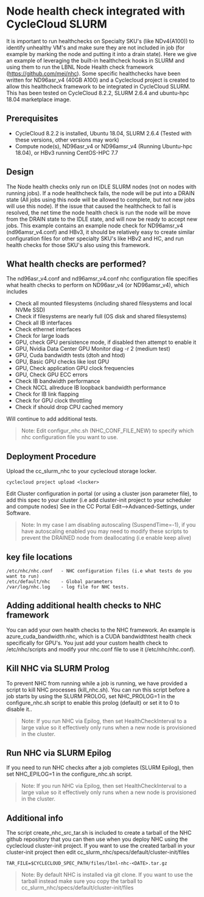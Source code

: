 # Node health check integrated with CycleCloud SLURM 

It is important to run healthchecks on Specialty SKU's (like NDv4(A100)) to identify unhealthy VM's and make sure they are not included in job (for example 
by marking the node and putting it into a drain state). Here we give an example of leveraging the built-in healthcheck hooks in SLURM and using them to run the
LBNL Node Health check framework (https://github.com/mej/nhc). Some specific healthchecks have been written for ND96asr_v4 (40GB A100) and a Cyclecloud project
is created to allow this healthcheck framework to be integrated in CycleCloud SLURM. This has been tested on CycleCloud 8.2.2, SLURM 2.6.4 and ubuntu-hpc 18.04 marketplace image.

## Prerequisites

- CycleCloud 8.2.2 is installed, Ubuntu 18.04, SLURM 2.6.4 (Tested with these versions, other versions may work)
- Compute node(s), ND96asr_v4 or ND96amsr_v4 (Running Ubuntu-hpc 18.04), or HBv3 running CentOS-HPC 7.7

## Design
The Node health checks only run on IDLE SLURM nodes (not on nodes with running jobs). If a node healthcheck fails, the node will be put into a DRAIN state (All jobs using this node will be allowed to complete, but not new jobs will use this node). If the issue that caused the healthcheck to fail is resolved, the net time the node health check is run the node will be move from the DRAIN state to the IDLE state, and will now be ready to accept new jobs. This example contains an example node check for ND96amsr_v4 (nd96amsr_v4.conf) and HBv3, it should be relatively easy to create similar configuration files for other specialty SKU's like HBv2 and HC, and run health checks for those SKU's also using this framework.

## What health checks are performed?

The nd96asr_v4.conf and nd96amsr_v4.conf nhc configuration file specifies what health checks to perform on ND96asr_v4 (or ND96amsr_v4), which includes

* Check all mounted filesystems (including shared filesystems and local NVMe SSD)
* Check if filesystems are nearly full (OS disk and shared filesystems)
* Check all IB interfaces
* Check ethernet interfaces
* Check for large loads
* GPU, check GPU persistence mode, if disabled then attempt to enable it
* GPU, Nvidia Data Center GPU Monitor diag -r 2 (medium test)
* GPU, Cuda bandwidth tests (dtoh and htod)
* GPU, Basic GPU checks like lost GPU
* GPU, Check application GPU clock frequencies
* GPU, Check GPU ECC errors
* Check IB bandwidth performance
* Check NCCL allreduce IB loopback bandwidth performance
* Check for IB link flapping
* Check for GPU clock throttling
* Check if should drop CPU cached memory

Will continue to add additional tests.

>Note: Edit configur_nhc.sh (NHC_CONF_FILE_NEW) to specify which nhc configuration file you want to use. 

## Deployment Procedure

Upload the cc_slurm_nhc to your cyclecloud storage locker.
```
cyclecloud project upload <locker>
```

Edit Cluster configuration in portal (or using a cluster json parameter file), to add this spec to your cluster (i.e add cluster-init project to your scheduler and compute nodes) See in the CC Portal Edit-->Advanced-Settings, under Software.

>Note: In my case I am disabling autoscaling (SuspendTime=-1), if you have autoscaling enabled you may need to modify these scripts to prevent the 
DRAINED node from deallocating (i.e enable keep alive)

## key file locations
```
/etc/nhc/nhc.conf   - NHC configuration files (i.e what tests do you want to run)
/etc/default/nhc    - Global parameters
/var/log/nhc.log    - log file for NHC tests.
```

## Adding additional health checks to NHC framework

You can add your own health checks to the NHC framework. An example is azure_cuda_bandwidth.nhc, which is a CUDA bandwidthtest health check specifically for GPU's.
You just add your custom health check to /etc/nhc/scripts and modify your nhc.conf file to use it (/etc/nhc/nhc.conf).

## Kill NHC via SLURM Prolog
To prevent NHC from running while a job is running, we have provided a script to kill NHC processes (kill_nhc.sh). You can run this script before a job starts by using the SLURM PROLOG, set NHC_PROLOG=1 in the configure_nhc.sh script to enable this prolog (default) or set it to 0 to disable it..

>Note: If you run NHC via Epilog, then set HealthCheckInterval to a large value so it effectively only runs when a new node is provisioned in the cluster.
## Run NHC via SLURM Epilog
If you need to run NHC checks after a job completes (SLURM Epilog), then set NHC_EPILOG=1 in the configure_nhc.sh script.

>Note: If you run NHC via Epilog, then set HealthCheckInterval to a large value so it effectively only runs when a new node is provisioned in the cluster.


## Additional info

The script create_nhc_src_tar.sh is included to create a tarball of the NHC github repository that you can then use when you deploy NHC using the cyclecloud cluster-init project.
If you want to use the created tarball in your cluster-init project then edit cc_slurm_nhc/specs/default/cluster-init/files

```
TAR_FILE=$CYCLECLOUD_SPEC_PATH/files/lbnl-nhc-<DATE>.tar.gz
```
>Note: By default NHC is installed via git clone. If you want to use the tarball instead make sure you copy the tarball to cc_slurm_nhc/specs/default/cluster-init/files
